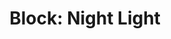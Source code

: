 ---
title: "Block: Night Light"
level: 1
language: en
external: https://www.microbit.co.uk/blocks/lessons/night-light/activity
---